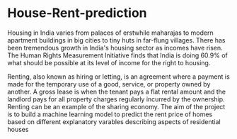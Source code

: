 # House-Rent-prediction
Housing in India varies from palaces of erstwhile maharajas to modern apartment buildings in big cities to tiny huts in far-flung villages.
There has been tremendous growth in India's housing sector as incomes have risen. 
The Human Rights Measurement Initiative finds that India is doing 60.9% of what should be possible at its level of income for the right to housing.

Renting, also known as hiring or letting, is an agreement where a payment is made for the temporary use of a good, service, or property owned by another. 
A gross lease is when the tenant pays a flat rental amount and the landlord pays for all property charges regularly incurred by the ownership. 
Renting can be an example of the sharing economy.
The aim of the project is to build a machine learning model to predict the rent price of homes based on different explanatory varables describing aspects of residential houses



